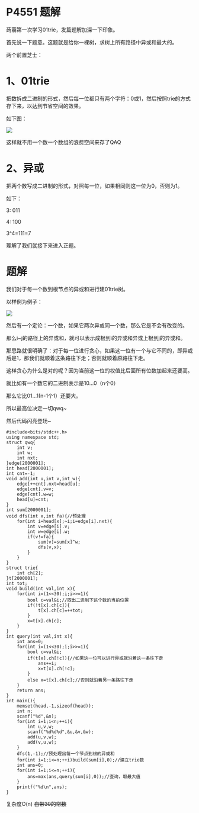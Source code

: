# P4551 题解

蒟蒻第一次学习01trie，发篇题解加深一下印象。

首先说一下题意。这题就是给你一棵树，求树上所有路径中异或和最大的。

两个前置芝士：

# 1、01trie 

把数拆成二进制的形式，然后每一位都只有两个字符：0或1，然后按照trie的方式存下来，以达到节省空间的效果。

如下图：

![](https://cdn.luogu.com.cn/upload/pic/53407.png)

这样就不用一个数一个数组的浪费空间来存了QAQ

# 2、异或

把两个数写成二进制的形式，对照每一位，如果相同则这一位为0，否则为1。

如下：

3:  011

4:  100

3^4=111=7

理解了我们就接下来进入正题。

# 题解

我们对于每一个数到根节点的异或和进行建01trie树。

以样例为例子：

![](https://cdn.luogu.com.cn/upload/pic/53408.png)

然后有一个定论：一个数，如果它两次异或同一个数，那么它是不会有改变的。

那么i~j的路径上的异或和，就可以表示成根到i的异或和异或上根到j的异或和。

那思路就很明确了：对于每一位进行贪心，如果这一位有一个与它不同的，即异或
后是1，那我们就顺着这条路往下走；否则就顺着原路往下走。

这样贪心为什么是对的呢？因为当前这一位的权值比后面所有位数加起来还要高。

就比如有一个数它的二进制表示是10...0（n个0）

那么它比01...1(n-1个1）还要大。

所以最高位决定一切qwq~

然后代码闪亮登场~

    #include<bits/stdc++.h>
    using namespace std;
    struct qwq{
        int v;
        int w;
        int nxt;
    }edge[2000001];
    int head[2000001];
    int cnt=-1;
    void add(int u,int v,int w){
        edge[++cnt].nxt=head[u];
        edge[cnt].v=v;
        edge[cnt].w=w;
        head[u]=cnt;
    }
    int sum[2000001];
    void dfs(int x,int fa){//预处理
        for(int i=head[x];~i;i=edge[i].nxt){
            int v=edge[i].v;
            int w=edge[i].w;
            if(v!=fa){
                sum[v]=sum[x]^w;
                dfs(v,x);
            }
        }
    }
    struct trie{
        int ch[2];
    }t[2000001];
    int tot;
    void build(int val,int x){
        for(int i=(1<<30);i;i>>=1){
            bool c=val&i;//取出二进制下这个数的当前位置
            if(!t[x].ch[c]){
                t[x].ch[c]=++tot;
            }
            x=t[x].ch[c];
        }
    }
    int query(int val,int x){
        int ans=0;
        for(int i=(1<<30);i;i>>=1){
            bool c=val&i;
            if(t[x].ch[!c]){//如果这一位可以进行异或就沿着这一条往下走
                ans+=i;
                x=t[x].ch[!c];
            }
            else x=t[x].ch[c];//否则就沿着另一条路往下走
        }
        return ans;
    }
    int main(){
        memset(head,-1,sizeof(head));
        int n;
        scanf("%d",&n);
        for(int i=1;i<n;++i){
            int u,v,w;
            scanf("%d%d%d",&u,&v,&w);
            add(u,v,w);
            add(v,u,w);
        }
        dfs(1,-1);//预处理出每一个节点到根的异或和
        for(int i=1;i<=n;++i)build(sum[i],0);//建立trie数
        int ans=0;
        for(int i=1;i<=n;++i){
            ans=max(ans,query(sum[i],0));//查询，取最大值
        }
        printf("%d\n",ans);
    } 

复杂度O(n)  ~~自带30的常数~~